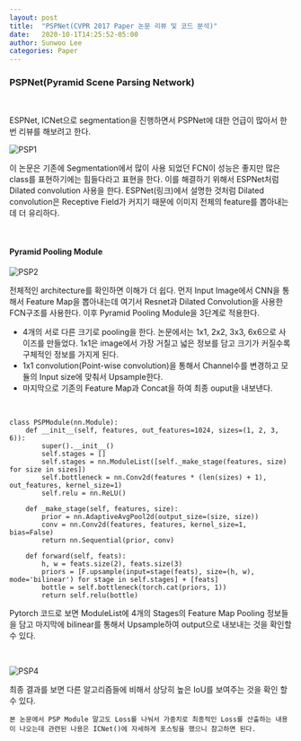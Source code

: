 ```yaml
---
layout: post
title:  "PSPNet(CVPR 2017 Paper 논문 리뷰 및 코드 분석)"
date:   2020-10-1T14:25:52-05:00
author: Sunwoo Lee
categories: Paper
---
```


### PSPNet(Pyramid Scene Parsing Network)

<br/>

ESPNet, ICNet으로 segmentation을 진행하면서 PSPNet에 대한 언급이 많아서 한번 리뷰를 해보려고 한다. 

![PSP1](https://user-images.githubusercontent.com/47741696/102001208-af154d00-3d32-11eb-89d2-e1a523f585b4.PNG)

이 논문은 기존에 Segmentation에서 많이 사용 되었던 FCN이 성능은 좋지만 많은 class를 표현하기에는 힘들다라고 표현을 한다. 이를 해결하기 위해서  ESPNet처럼 Dilated convolution 사용을 한다. ESPNet(링크)에서 설명한 것처럼 Dilated convolution은 Receptive Field가 커지기 때문에 이미지 전체의 feature를 뽑아내는데 더 유리하다. 

<br/>

#### Pyramid Pooling Module

![PSP2](https://user-images.githubusercontent.com/47741696/102001373-074d4e80-3d35-11eb-85a5-56494cdf1b4a.PNG)

전체적인 architecture를 확인하면 이해가 더 쉽다. 먼저 Input Image에서 CNN을 통해서 Feature Map을 뽑아내는데 여기서 Resnet과 Dilated Convolution을 사용한 FCN구조를 사용한다. 이후 Pyramid Pooling Module을 3단계로 적용한다.

- 4개의 서로 다른 크기로 pooling을 한다. 논문에서는 1x1, 2x2, 3x3, 6x6으로 사이즈를 만들었다. 1x1은 image에서 가장 거칠고 넓은 정보를 담고 크기가 커질수록 구체적인 정보를 가지게 된다.
- 1x1 convolution(Point-wise convolution)을 통해서 Channel수를 변경하고 모듈의 Input size에 맞춰서 Upsample한다.
- 마지막으로 기존의 Feature Map과 Concat을 하여 최종 ouput을 내보낸다. 

<br/>

```
class PSPModule(nn.Module):
    def __init__(self, features, out_features=1024, sizes=(1, 2, 3, 6)):
        super().__init__()
        self.stages = []
        self.stages = nn.ModuleList([self._make_stage(features, size) for size in sizes])
        self.bottleneck = nn.Conv2d(features * (len(sizes) + 1), out_features, kernel_size=1)
        self.relu = nn.ReLU()

    def _make_stage(self, features, size):
        prior = nn.AdaptiveAvgPool2d(output_size=(size, size))
        conv = nn.Conv2d(features, features, kernel_size=1, bias=False)
        return nn.Sequential(prior, conv)

    def forward(self, feats):
        h, w = feats.size(2), feats.size(3)
        priors = [F.upsample(input=stage(feats), size=(h, w), mode='bilinear') for stage in self.stages] + [feats]
        bottle = self.bottleneck(torch.cat(priors, 1))
        return self.relu(bottle)
```

Pytorch 코드로 보면 ModuleList에 4개의 Stages의 Feature Map Pooling 정보들을 담고 마지막에 bilinear를 통해서 Upsample하여 output으로 내보내는 것을 확인할 수 있다. 

<br/>

![PSP4](https://user-images.githubusercontent.com/47741696/102001603-4e3c4380-3d37-11eb-92c7-1890081a24ab.PNG)

최종 결과를 보면 다른 알고리즘들에 비해서 상당히 높은 IoU를 보여주는 것을 확인 할 수 있다. 

`본 논문에서 PSP Module 말고도 Loss를 나눠서 가중치로 최종적인 Loss를 산출하는 내용이 나오는데 관련된 나용은 ICNet()에 자세하게 포스팅을 했으니 참고하면 된다.` 